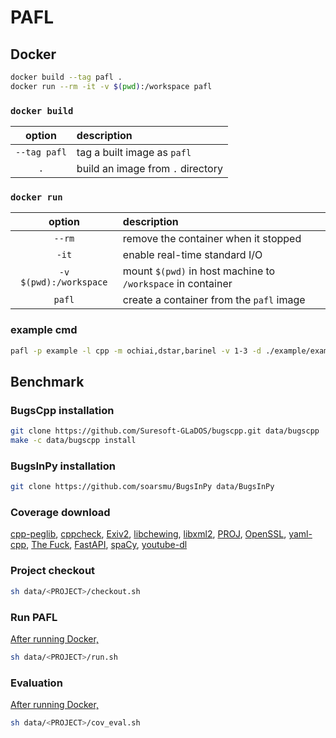 # PAFL

## Docker

```sh
docker build --tag pafl .
docker run --rm -it -v $(pwd):/workspace pafl
```

### `docker build`
| option       | description                       |
| :----------: | :-------------------------------- |
| `--tag pafl` | tag a built image as `pafl`       |
| `.`          | build an image from `.` directory |

### `docker run`
| option                 | description                                                 |
| :--------------------: | :---------------------------------------------------------- |
| `--rm`                 | remove the container when it stopped                        |
| `-it`                  | enable real-time standard I/O                               |
| `-v $(pwd):/workspace` | mount `$(pwd)` in host machine to `/workspace` in container |
| `pafl`                 | create a container from the `pafl` image                    |

### example cmd
```sh
pafl -p example -l cpp -m ochiai,dstar,barinel -v 1-3 -d ./example/example -t ./example/test_example -i ./example/oracle --pafl
```






## Benchmark

### BugsCpp installation
```sh
git clone https://github.com/Suresoft-GLaDOS/bugscpp.git data/bugscpp
make -c data/bugscpp install
```

### BugsInPy installation
```sh
git clone https://github.com/soarsmu/BugsInPy data/BugsInPy
```

### Coverage download
[cpp-peglib](), [cppcheck](), [Exiv2](), [libchewing](), [libxml2](), [PROJ](), [OpenSSL](), [yaml-cpp](), [The Fuck](), [FastAPI](), [spaCy](), [youtube-dl]()

### Project checkout
```sh
sh data/<PROJECT>/checkout.sh
```

### Run PAFL
[After running Docker,](#docker)
```sh
sh data/<PROJECT>/run.sh
```

### Evaluation
[After running Docker,](#docker)
```sh
sh data/<PROJECT>/cov_eval.sh
```
